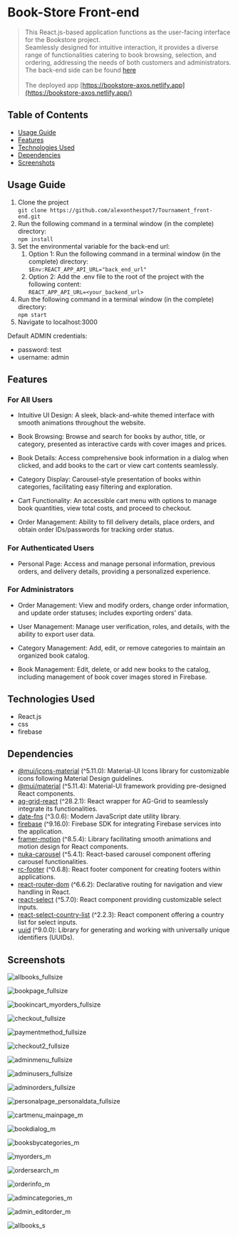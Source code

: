 # Book-Store Front-end

> This React.js-based application functions as the user-facing interface for the Bookstore project.<br>
> Seamlessly designed for intuitive interaction, it provides a diverse range of functionalities catering to book browsing, selection, and ordering, addressing the needs of both customers and administrators.
> The back-end side can be found [here](https://github.com/alexonthespot7/Book-Store_backend)<br>
> <br>
> The deployed app [https://bookstore-axos.netlify.app](https://bookstore-axos.netlify.app/)

## Table of Contents
* [Usage Guide](#usage-guide)
* [Features](#features)
* [Technologies Used](#technologies-used)
* [Dependencies](#dependencies)
* [Screenshots](#screenshots)

## Usage Guide
1. Clone the project <br>
  ```git clone https://github.com/alexonthespot7/Tournament_front-end.git```<br>
2. Run the following command in a terminal window (in the complete) directory:<br>
  ```npm install```<br>
3. Set the environmental variable for the back-end url:<br>
    1. Option 1: Run the following command in a terminal window (in the complete) directory:<br>
      ```$Env:REACT_APP_API_URL="back_end_url"```<br>
    2. Option 2: Add the .env file to the root of the project with the following content:<br>
       ```REACT_APP_API_URL=<your_backend_url>```<br>
4. Run the following command in a terminal window (in the complete) directory:<br>
  ```npm start```<br>
5. Navigate to localhost:3000
  
Default ADMIN credentials:<br>
* password: test<br>
* username: admin

## Features
### For All Users
- Intuitive UI Design: A sleek, black-and-white themed interface with smooth animations throughout the website.

- Book Browsing: Browse and search for books by author, title, or category, presented as interactive cards with cover images and prices.

- Book Details: Access comprehensive book information in a dialog when clicked, and add books to the cart or view cart contents seamlessly.

- Category Display: Carousel-style presentation of books within categories, facilitating easy filtering and exploration.

- Cart Functionality: An accessible cart menu with options to manage book quantities, view total costs, and proceed to checkout.

- Order Management: Ability to fill delivery details, place orders, and obtain order IDs/passwords for tracking order status.

### For Authenticated Users

- Personal Page: Access and manage personal information, previous orders, and delivery details, providing a personalized experience.

### For Administrators

- Order Management: View and modify orders, change order information, and update order statuses; includes exporting orders' data.

- User Management: Manage user verification, roles, and details, with the ability to export user data.

- Category Management: Add, edit, or remove categories to maintain an organized book catalog.

- Book Management: Edit, delete, or add new books to the catalog, including management of book cover images stored in Firebase.

## Technologies Used
- React.js
- css
- firebase

## Dependencies
- [@mui/icons-material](https://www.npmjs.com/package/@mui/icons-material) (^5.11.0): Material-UI Icons library for customizable icons following Material Design guidelines.
- [@mui/material](https://www.npmjs.com/package/@mui/material) (^5.11.4): Material-UI framework providing pre-designed React components.
- [ag-grid-react](https://www.npmjs.com/package/ag-grid-react) (^28.2.1): React wrapper for AG-Grid to seamlessly integrate its functionalities.
- [date-fns](https://www.npmjs.com/package/date-fns) (^3.0.6): Modern JavaScript date utility library.
- [firebase](https://www.npmjs.com/package/firebase) (^9.16.0): Firebase SDK for integrating Firebase services into the application.
- [framer-motion](https://www.npmjs.com/package/framer-motion) (^8.5.4): Library facilitating smooth animations and motion design for React components.
- [nuka-carousel](https://www.npmjs.com/package/nuka-carousel) (^5.4.1): React-based carousel component offering carousel functionalities.
- [rc-footer](https://www.npmjs.com/package/rc-footer) (^0.6.8): React footer component for creating footers within applications.
- [react-router-dom](https://www.npmjs.com/package/react-router-dom) (^6.6.2): Declarative routing for navigation and view handling in React.
- [react-select](https://www.npmjs.com/package/react-select) (^5.7.0): React component providing customizable select inputs.
- [react-select-country-list](https://www.npmjs.com/package/react-select-country-list) (^2.2.3): React component offering a country list for select inputs.
- [uuid](https://www.npmjs.com/package/uuid) (^9.0.0): Library for generating and working with universally unique identifiers (UUIDs).

## Screenshots
![allbooks_fullsize](https://github.com/alexonthespot7/Book-Store_frontend/assets/90186057/f1fd464a-456b-4ce2-9f47-4bce51c7c46d)

![bookpage_fullsize](https://github.com/alexonthespot7/Book-Store_frontend/assets/90186057/014dfcae-96f3-49da-9b5f-e65cec0c7bd9)

![bookincart_myorders_fullsize](https://github.com/alexonthespot7/Book-Store_frontend/assets/90186057/63ba4b3b-3676-4340-99b1-d8f801b04090)

![checkout_fullsize](https://github.com/alexonthespot7/Book-Store_frontend/assets/90186057/32b44ba2-671a-49ad-a0fd-2233a4eddeb1)

![paymentmethod_fullsize](https://github.com/alexonthespot7/Book-Store_frontend/assets/90186057/c14e10d0-aad2-4063-a275-3dc3fde676ba)

![checkout2_fullsize](https://github.com/alexonthespot7/Book-Store_frontend/assets/90186057/6615e923-3c69-4b15-b466-bd0b6c14e61b)

![adminmenu_fullsize](https://github.com/alexonthespot7/Book-Store_frontend/assets/90186057/dc2fb77b-1d8d-4158-82a6-34b9b96e4543)

![adminusers_fullsize](https://github.com/alexonthespot7/Book-Store_frontend/assets/90186057/f44ed643-c4a9-47ab-a451-60d251454f75)

![adminorders_fullsize](https://github.com/alexonthespot7/Book-Store_frontend/assets/90186057/2e8d4236-aa05-4646-8a04-e0ff77e33155)

![personalpage_personaldata_fullsize](https://github.com/alexonthespot7/Book-Store_frontend/assets/90186057/cc390871-070d-4a28-a462-05064478b32a)

![cartmenu_mainpage_m](https://github.com/alexonthespot7/Book-Store_frontend/assets/90186057/708bac98-7ab7-40a1-9c3f-06b37e4ce7be)

![bookdialog_m](https://github.com/alexonthespot7/Book-Store_frontend/assets/90186057/a91cc816-81d3-47ec-b9ec-fc4f660ec5e6)

![booksbycategories_m](https://github.com/alexonthespot7/Book-Store_frontend/assets/90186057/c1904332-e415-4e84-a4fc-2819aaeec7ab)

![myorders_m](https://github.com/alexonthespot7/Book-Store_frontend/assets/90186057/16f15ab1-e245-4da6-a187-f0d4c38ffe30)

![ordersearch_m](https://github.com/alexonthespot7/Book-Store_frontend/assets/90186057/146e7202-7b45-4d2d-addc-88c8362faa89)

![orderinfo_m](https://github.com/alexonthespot7/Book-Store_frontend/assets/90186057/695e38ff-5f1f-4d30-aa30-1481ca4af241)

![admincategories_m](https://github.com/alexonthespot7/Book-Store_frontend/assets/90186057/68e801fa-02da-4767-a005-51fdd82ad2af)

![admin_editorder_m](https://github.com/alexonthespot7/Book-Store_frontend/assets/90186057/2e065113-a475-4b9a-a89f-91202a9bf22e)

![allbooks_s](https://github.com/alexonthespot7/Book-Store_frontend/assets/90186057/4264b653-f087-42bc-9046-535511ecef60)
